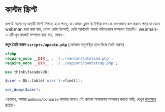 # কাস্টম স্ক্রিপ্ট

কখনই আমাদের অস্থায়ী স্ক্রিপ্ট লিখতে হতে পারে, যা কোনও ক্লাস বা ইন্টারফেস কে এমনভাবে কল করতে পারে যা যেমন webman দ্বারা করা যায়, যেমন ডেটা ইম্পোর্ট, ডেটা আপডেট অথবা পরিসংখ্যান সম্পাদন ইত্যাদি। webman-এ এটি খুব সহজই সম্পাদন করা যায়, যেমন -

**নতুন তৈরি করুন `scripts/update.php`** (ফোল্ডার অনুপস্থিত হলে নিজে তৈরি করুন)
```php
<?php
require_once __DIR__ . '/../vendor/autoload.php';
require_once __DIR__ . '/../support/bootstrap.php';

use think\facade\Db;

$user = Db::table('user')->find(1);

var_dump($user);
```

এছাড়াও, আমরা `webman/console` ব্যবহার করেও এই ধরনের অপারেশন সম্পাদন করতে পারি, দেখুন [কনসোল কমান্ড](../plugin/console.md)।
